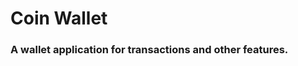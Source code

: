 <h1 style={{ color="#FFB5EF" }}>Coin Wallet</h1>
<h3>A wallet application for transactions and other features.</h3>
